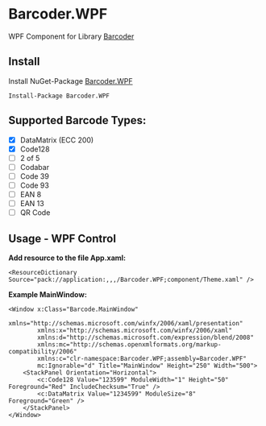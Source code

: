 # Barcoder.WPF
WPF Component for Library [Barcoder](https://github.com/huysentruitw/barcoder) 

## Install

Install NuGet-Package [Barcoder.WPF](https://www.nuget.org/packages/Barcoder.WPF/) 

```
Install-Package Barcoder.WPF
```

## Supported Barcode Types:
- [x] DataMatrix (ECC 200)
- [x] Code128
- [ ] 2 of 5
- [ ] Codabar
- [ ] Code 39
- [ ] Code 93
- [ ] EAN 8
- [ ] EAN 13
- [ ] QR Code

## Usage - WPF Control

**Add resource to the file App.xaml:**
```
<ResourceDictionary Source="pack://application:,,,/Barcoder.WPF;component/Theme.xaml" />
```

**Example MainWindow:**
```
<Window x:Class="Barcode.MainWindow"
        xmlns="http://schemas.microsoft.com/winfx/2006/xaml/presentation"
        xmlns:x="http://schemas.microsoft.com/winfx/2006/xaml"
        xmlns:d="http://schemas.microsoft.com/expression/blend/2008"
        xmlns:mc="http://schemas.openxmlformats.org/markup-compatibility/2006"
        xmlns:c="clr-namespace:Barcoder.WPF;assembly=Barcoder.WPF"
        mc:Ignorable="d" Title="MainWindow" Height="250" Width="500">
    <StackPanel Orientation="Horizontal">
        <c:Code128 Value="123599" ModuleWidth="1" Height="50" Foreground="Red" IncludeChecksum="True" />
        <c:DataMatrix Value="1234599" ModuleSize="8" Foreground="Green" />
    </StackPanel>
</Window>
```
